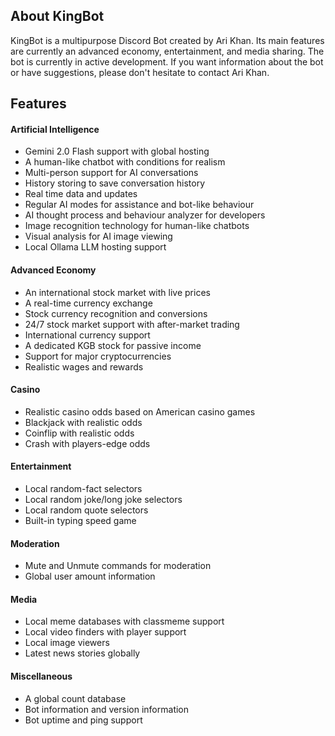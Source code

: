 ## About KingBot

KingBot is a multipurpose Discord Bot created by Ari Khan. Its main features are currently an advanced economy, entertainment, and media sharing. The bot is currently in active development. If you want information about the bot or have suggestions, please don't hesitate to contact Ari Khan.

## Features

#### Artificial Intelligence
* Gemini 2.0 Flash support with global hosting
* A human-like chatbot with conditions for realism
* Multi-person support for AI conversations
* History storing to save conversation history
* Real time data and updates
* Regular AI modes for assistance and bot-like behaviour
* AI thought process and behaviour analyzer for developers
* Image recognition technology for human-like chatbots
* Visual analysis for AI image viewing
* Local Ollama LLM hosting support 

#### Advanced Economy

* An international stock market with live prices
* A real-time currency exchange
* Stock currency recognition and conversions
* 24/7 stock market support with after-market trading
* International currency support
* A dedicated KGB stock for passive income
* Support for major cryptocurrencies
* Realistic wages and rewards

#### Casino
* Realistic casino odds based on American casino games
* Blackjack with realistic odds
* Coinflip with realistic odds
* Crash with players-edge odds

#### Entertainment

* Local random-fact selectors
* Local random joke/long joke selectors
* Local random quote selectors
* Built-in typing speed game

#### Moderation
* Mute and Unmute commands for moderation
* Global user amount information

#### Media

* Local meme databases with classmeme support
* Local video finders with player support
* Local image viewers
* Latest news stories globally

#### Miscellaneous

* A global count database
* Bot information and version information
* Bot uptime and ping support
